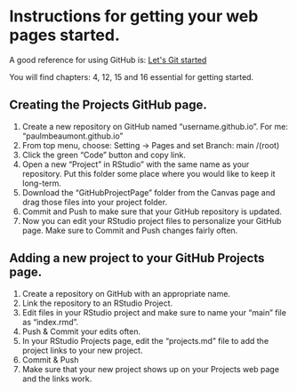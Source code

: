 # Instructions for getting your web pages started.

A good reference for using GitHub is: [Let's Git started](https://happygitwithr.com/)

You will find chapters: 4, 12, 15 and 16 essential for getting started.


## Creating the Projects GitHub page.

1. Create a new repository on GitHub named “username.github.io”.  For me: “paulmbeaumont.github.io”
2. From top menu, choose: Setting -> Pages and set Branch: main /(root)
3. Click the green “Code” button and copy link.
4. Open a new “Project” in RStudio” with the same name as your repository. Put this folder some place where you would like to keep it long-term.
5. Download the “GitHubProjectPage” folder from the Canvas page and drag those files into your project folder.
6. Commit and Push to make sure that your GitHub repository is updated.
7. Now you can edit your RStudio project files to personalize your GitHub page. Make sure to Commit and Push changes fairly often.

## Adding a new project to your GitHub Projects page.

1.	Create a repository on GitHub with an appropriate name.
2.	Link the repository to an RStudio Project.
3.	Edit files in your RStudio project and make sure to name your “main” file as “index.rmd”.
4.	Push & Commit your edits often.
5.	In your RStudio Projects page, edit the “projects.md” file to add the project links to your new project.
6.	Commit & Push
7.	Make sure that your new project shows up on your Projects web page and the links work.

